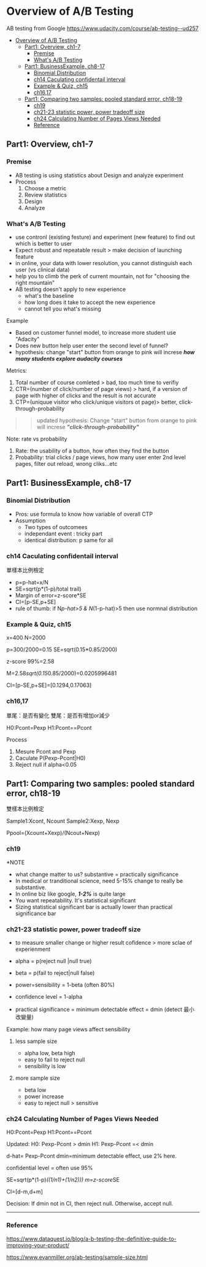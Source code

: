 # Overview of A/B Testing

AB testing from Google
https://www.udacity.com/course/ab-testing--ud257


- [Overview of A/B Testing](#overview-of-ab-testing)
  - [Part1: Overview, ch1-7](#part1-overview-ch1-7)
    - [Premise](#premise)
    - [What's A/B Testing](#whats-ab-testing)
  - [Part1: BusinessExample, ch8-17](#part1-businessexample-ch8-17)
    - [Binomial Distribution](#binomial-distribution)
    - [ch14 Caculating confidentail interval](#ch14-caculating-confidentail-interval)
    - [Example & Quiz, ch15](#example--quiz-ch15)
    - [ch16,17](#ch1617)
  - [Part1: Comparing two samples: pooled standard error, ch18-19](#part1-comparing-two-samples-pooled-standard-error-ch18-19)
    - [ch19](#ch19)
    - [ch21-23 statistic power, power tradeoff size](#ch21-23-statistic-power-power-tradeoff-size)
    - [ch24 Calculating Number of Pages Views Needed](#ch24-calculating-number-of-pages-views-needed)
    - [Reference](#reference)

## Part1: Overview, ch1-7

### Premise
- AB testing is using statistics about Design and analyze experiment
- Process
    1. Choose a metric
    2. Review statistics
    3. Design
    4. Analyze

### What's A/B Testing
- use contronl (existing festure) and experiment (new feature) to find out which is better to user
- Expect robust and repeatable result > make decision of launching feature
- in online, your data with lower resolution, you cannot distinguish each user (vs clinical data)
- help you to climb the perk of current mountain,  not for  "choosing the right mountain" 
- AB testing doesn't apply to new experience
    - what's the baseline
    - how long does it take to accept the new experience
    - cannot tell you what's missing

Example
- Based on customer funnel model, to increase more student use "Adacity"
- Does new button help user enter the second level of funnel?
- hypothesis: change "start" button from orange to pink will increse ***how many students explore audacity courses***

Metrics:
1. Total number of course comleted > bad, too much time to verifiy
2. CTR=(number of click/number of page views) > hard, if a version of page with higher of clicks and the result is not accurate
3. CTP=(uniquue visitor who click/unique visitors ot page)> better, click-through-probability

>> updated hypothesis: Change "start" button from orange to pink will increse ***"click-through-probability"***

Note: rate vs probability 
1. Rate: the usability of a button, how often they find the button
2. Probability: trial clicks / page views, how many user enter 2nd level pages, filter out reload, wrong cliks...etc


## Part1: BusinessExample, ch8-17

### Binomial Distribution
- Pros: use formula to know how variable of overall CTP
- Assumption
    - Two types of outcomees
    - independant event : tricky part
    - identical distribution: p same for all


### ch14 Caculating confidentail interval
單樣本比例檢定

- p=p-hat=x/N
- SE=sqrt(p*(1-p)/total trail)
- Margin of error=z-score*SE
- CI=[p-SE,p+SE]
- rule of thumb: if N*p-hat>5 & N*(1-p-hat)>5 then use normnal distribution


### Example & Quiz, ch15 

x=400
N=2000

p=300/2000=0.15
SE=sqrt(0.15*0.85/2000)

z-score 99%=2.58

M=2.58*sqrt(0.15*0.85/2000)=0.0205996481

CI=[p-SE,p+SE]=[0.1294,0.17063]

### ch16,17

單尾：是否有變化
雙尾：是否有增加or減少

H0:Pcont=Pexp
H1:Pcont=\=Pcont

Process
1. Mesure Pcont and Pexp
2. Caculate P(Pexp-Pcont|H0)
3. Reject null if alpha<0.05



## Part1: Comparing two samples: pooled standard error, ch18-19 
雙樣本比例檢定 

Sample1:Xcont, Ncount
Sample2:Xexp, Nexp 

Ppool=(Xcount+Xexp)/(Ncout+Nexp)

### ch19

*NOTE
- what change matter to us? substantive = practically significance
- In medical or tranditional science, need 5-15% change to really be substantive. 
- In online biz like google, ***1-2%*** is quite large
- You want repeatability. It's statistical significant
- Sizing statistical significant bar is actually lower than practical significance bar

### ch21-23 statistic power, power tradeoff size
- to measure smaller change or higher result cofidence  > more sclae of experienment

- alpha = p(reject null |null true)
- beta = p(fail to reject|null false)
- power=sensibility = 1-beta (often 80%)
- confidence level = 1-alpha
- practical significance = minimum detectable effect = dmin (detect 最小改變量)

Example: how many page views affect sensibility

1. less sample size
    - alpha low, beta high
    - easy to fail to reject null
    - sensibility is low

2. more sample size
    - beta low
    - power increase
    - easy to reject null > sensitive

### ch24 Calculating Number of Pages Views Needed

H0:Pcont=Pexp
H1:Pcont=\=Pcont

Updated:
H0: Pexp-Pcont > dmin
H1: Pexp-Pcont =< dmin

d-hat= Pexp-Pcont
dmin=minimum detectable effect, use 2% here.

confidential level = often use 95% 

SE=sqrt(p*(1-p)*((1/n1)+(1/n2)))
m=z-score*SE

CI=[d-m,d+m]

Decision: If dmin not in CI, then reject null. Otherwise, accept null.

---
### Reference

https://www.dataquest.io/blog/a-b-testing-the-definitive-guide-to-improving-your-product/

https://www.evanmiller.org/ab-testing/sample-size.html